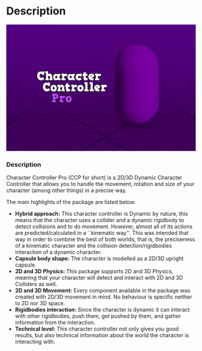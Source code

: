 # Description

![](../.gitbook/assets/keyimage_cover.png)

### Description

Character Controller Pro \(CCP for short\) is a 2D/3D Dynamic Character Controller that allows you to handle the movement, rotation and size of your character \(among other things\) in a precise way.

The main highlights of the package are listed below:

* **Hybrid approach:** This character controller is Dynamic by nature, this means that the character uses a collider and a dynamic rigidbody to detect collisions and to do movement. However, almost all of its actions are predicted/calculated in a \`\`kinematic way''. This was intended that way in order to combine the best of both worlds, that is, the preciseness of a kinematic character and the collision detection/rigidbodies interaction of a dynamic character.
* **Capsule body shape:** The character is modelled as a 2D/3D upright capsule.
* **2D and 3D Physics:** This package supports 2D and 3D Physics, meaning that your character will detect and interact with 2D and 3D Colliders as well.
* **2D and 3D Movement:** Every component available in the package was created with 2D/3D movement in mind. No behaviour is specific neither to 2D nor 3D space.
* **Rigidbodies interaction:** Since the character is dynamic it can interact with other rigidbodies, push them, get pushed by them, and gather information from the interaction.
* **Technical level:** This character controller not only gives you good results, but also technical information about the world the character is interacting with.

